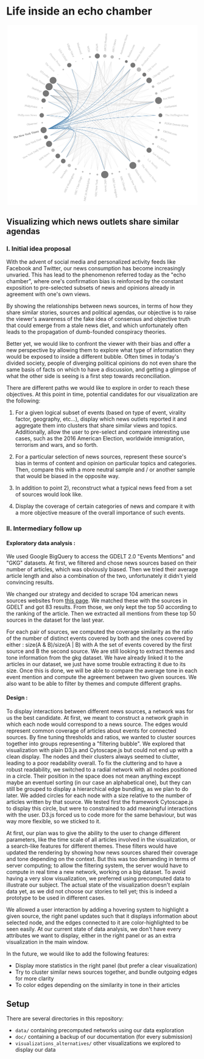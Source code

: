 # Life inside an echo chamber
<p align="center"><img src="doc/screenshot.png" width="500"/></p>

## Visualizing which news outlets share similar agendas
### I. Initial idea proposal
With the advent of social media and personalized activity feeds like Facebook and Twitter, our news consumption has become increasingly unvaried. This has lead to the phenomenon referred today as the "echo chamber", where one's confirmation bias is reinforced by the constant exposition to pre-selected subsets of news and opinions already in agreement with one's own views. 

By showing the relationships between news sources, in terms of how they share similar stories, sources and political agendas, our objective is to raise the viewer's awareness of the fake idea of consensus and objective truth that could emerge from a stale news diet, and which unfortunately often leads to the propagation of dumb-founded conspiracy theories. 

Better yet, we would like to confront the viewer with their bias and offer a new perspective by allowing them to explore what type of information they would be exposed to inside a different bubble. Often times in today's divided society, people of diverging political opinions do not even share the same basis of facts on which to have a discussion, and getting a glimpse of what the other side is seeing is a first step towards reconciliation. 

There are different paths we would like to explore in order to reach these objectives. At this point in time, potential candidates for our visualization are the following:

1) For a given logical subset of events (based on type of event, virality factor, geography, etc...), display which news outlets reported it and aggregate them into clusters that share similar views and topics. Additionally, allow the user to pre-select and compare interesting use cases, such as the 2016 American Election, worldwide immigration, terrorism and wars, and so forth.

2) For a particular selection of news sources, represent these source's bias in terms of content and opinion on particular topics and categories. Then, compare this with a more neutral sample and / or another sample that would be biased in the opposite way.

3) In addition to point 2), reconstruct what a typical news feed from a set of sources would look like.

4) Display the coverage of certain categories of news and compare it with a more objective measure of the overall importance of such events.

### II. Intermediary follow up

#### Exploratory data analysis :
We used Google BigQuery to access the GDELT 2.0 "Events Mentions" and "GKG" datasets.
At first, we filtered and chose news sources based on their number of articles, which was obviously biased. Then we tried their average article length and also a combination of the two, unfortunately it didn't yield convincing results.

We changed our strategy and decided to scrape 104 american news sources websites from [this page](https://blog.feedspot.com/usa_news_websites/). We matched these with the sources in GDELT and got 83 results. From those, we only kept the top 50 according to the ranking of the article. Then we extracted all mentions from these top 50 sources in the dataset for the last year.

For each pair of sources, we computed the coverage similarity as the ratio of the number of distinct events covered by both and the ones covered by either : size(A & B)/size(A | B) with A the set of events covered by the first source and B the second source.
We are still looking to extract themes and tone information from the gkg dataset. We have already linked it to the articles in our dataset, we just have some trouble extracting it due to its size. Once this is done, we will be able to compare the average tone in each event mention and compute the agreement between two given sources. We also want to be able to filter by themes and compute different graphs.

#### Design :
To display interactions between different news sources, a network was for us the best candidate. At first, we meant to construct a network graph in which each node would correspond to a news source. The edges would represent common coverage of articles about events for connected sources. By fine tuning thresholds and ratios, we wanted to cluster sources together into groups representing a "filtering bubble".
We explored that visualization with plain D3.js and Cytoscape.js but could not end up with a clean display. The nodes and their clusters always seemed to clutter, leading to a poor readability overall.
To fix the cluttering and to have a robust readability, we switched to a radial network with all nodes positioned in a circle. Their position in the space does not mean anything except maybe an eventuel sorting (in our case an alphabetical one), but they can still be grouped to display a hierarchical edge bundling, as we plan to do later. We added circles for each node with a size relative to the number of articles written by that source. We tested first the framework Cytoscape.js to display this circle, but were to constrained to add meaningful interactions with the user. D3.js forced us to code more for the same behaviour, but was way more flexible, so we sticked to it.

At first, our plan was to give the ability to the user to change different parameters, like the time scale of all articles involved in the visualization, or a search-like features for different themes. These filters would have updated the rendering by showing how news sources shared their coverage and tone depending on the context. But this was too demanding in terms of server computing; to allow the filtering system, the server would have to compute in real time a new network, working on a big dataset. 
To avoid having a very slow visualization, we preferred using precomputed data to illustrate our subject. The actual state of the visualization doesn't explain data yet, as we did not choose our stories to tell yet; this is indeed a prototype to be used in different cases.

We allowed a user interaction by adding a hovering system to highlight a given source, the right panel updates such that it displays information about selected node, and the edges connected to it are color-highlighted to be seen easily. At our current state of data analysis, we don't have every attributes we want to display, either in the right panel or as an extra visualization in the main window.

In the future, we would like to add the following features:

- Display more statistics in the right panel (but prefer a clear visualization)
- Try to cluster similar news sources together, and bundle outgoing edges for more clarity
- To color edges depending on the similarity in tone in their articles

## Setup
There are several directories in this repository:

- ```data/``` containing precomputed networks using our data exploration
- ```doc/``` containing a backup of our documentation (for every submission)
- ```visualizations_alternatives/``` other visualizations we explored to display our data
